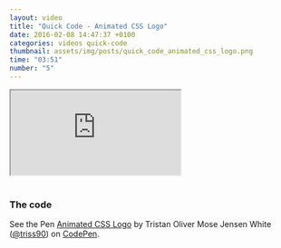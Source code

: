 ```yaml
---
layout: video
title: "Quick Code - Animated CSS Logo"
date: 2016-02-08 14:47:37 +0100
categories: videos quick-code
thumbnail: assets/img/posts/quick_code_animated_css_logo.png
time: "03:51"
number: "5"
---
```


<div class="responsive-video">
   <iframe src="https://www.youtube.com/embed/bx5u81csniQ"></iframe>
</div>

<br>

### The code

<p data-height="390" data-theme-id="16012" data-slug-hash="YwKgMB" data-default-tab="result" data-user="triss90" class='codepen'>See the Pen <a href='http://codepen.io/triss90/pen/YwKgMB/'>Animated CSS Logo</a> by Tristan Oliver Mose Jensen White (<a href='http://codepen.io/triss90'>@triss90</a>) on <a href='http://codepen.io'>CodePen</a>.</p>
<script async src="//assets.codepen.io/assets/embed/ei.js"></script>
